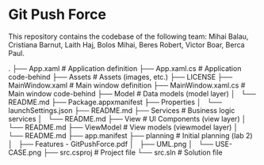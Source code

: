 # Git Push Force
This repository contains the codebase of the following team: Mihai Balau, Cristiana Barnut, Laith Haj, Bolos Mihai, Beres Robert, Victor Boar, Berca Paul.

.
├── App.xaml              # Application definition
├── App.xaml.cs           # Application code-behind
├── Assets                # Assets (images, etc.)
├── LICENSE
├── MainWindow.xaml       # Main window definition
├── MainWindow.xaml.cs    # Main window code-behind
├── Model                 # Data models (model layer)
│   └── README.md
├── Package.appxmanifest
├── Properties
│   └── launchSettings.json
├── README.md
├── Services              # Business logic services
│   └── README.md
├── View                  # UI Components (view layer)
│   └── README.md
├── ViewModel             # View models (viewmodel layer)
│   └── README.md
├── app.manifest
├── planning              # Initial planning (lab 2)
│   ├── Features - GitPushForce.pdf
│   ├── UML.png
│   └── USE-CASE.png
├── src.csproj           # Project file
└── src.sln              # Solution file 
